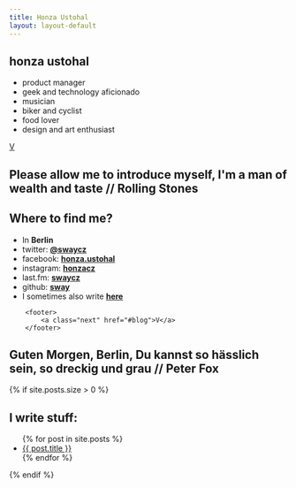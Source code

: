 ```yaml
---
title: Honza Ustohal
layout: layout-default
---
```


<article id="about">
	<h1>
		honza ustohal
	</h1>
		<ul>
			<li>product manager</li>
			<li>geek and technology aficionado</li>
			<li>musician</li>
			<li>biker and cyclist</li>
			<li>food lover</li>
			<li>design and art enthusiast</li>				
		</ul>				
	<footer>
		<a class="next" href="#contact">V</a>
	</footer>	
</article>

<article id="me" class="placeholder">
	<h1>Please allow me to introduce myself, I'm a man of wealth and taste <span>//&nbsp;Rolling Stones</span></h1>
</article>	

<article id="contact">
	<h1>Where to find me?</h1>
		<ul>
			<li>In <strong>Berlin</strong></li>
			<li>twitter: <strong><a href="https://twitter.com/swaycz">@swaycz</a></strong></li>
			<li>facebook: <strong><a href="https://facebook.com/honza.ustohal">honza.ustohal</a></strong></li>
			<li>instagram: <strong><a href="https://instagram.com/honzacz">honzacz</a></strong></li>
			<li>last.fm: <strong><a href="https://last.fm/user/swaycz">swaycz</a></strong></li>
			<li>github: <strong><a href="https://github.com/sway">sway</a></strong></li>
			<li>I sometimes also write <strong><a href="/#blog">here</a></strong></li>
		</ul>	
				
		<footer>
			<a class="next" href="#blog">V</a>
		</footer>		
</article>

<article id="berlin" class="placeholder">
	<h1>Guten Morgen, Berlin, Du kannst so h&auml;sslich sein, so dreckig und grau <span>//&nbsp;Peter Fox</span></h1>		
</article>	

{% if site.posts.size > 0 %}
<article id="blog">
	<h1>I write stuff:</h1>
	<ul>
{% for post in site.posts %}
	<li><a href="{{ BASE_PATH }}{{ post.url }}">{{ post.title }}</a></li>
{% endfor %}
	</ul>
</article>
{% endif %}